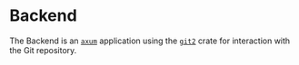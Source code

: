 # Backend

The Backend is an [`axum`](https://docs.rs/axum/latest/axum/) application using the
[`git2`](https://docs.rs/git2/latest/git2/) crate for interaction with the Git repository.
